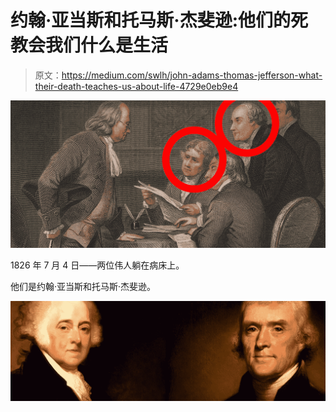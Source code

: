 # 约翰·亚当斯和托马斯·杰斐逊:他们的死教会我们什么是生活

> 原文：<https://medium.com/swlh/john-adams-thomas-jefferson-what-their-death-teaches-us-about-life-4729e0eb9e4>

![](img/1d57cfc1b724abb4fe2771228e91fadd.png)

1826 年 7 月 4 日——两位伟人躺在病床上。

他们是约翰·亚当斯和托马斯·杰斐逊。

![](img/f474d67a1414359542e600779e5ce44d.png)